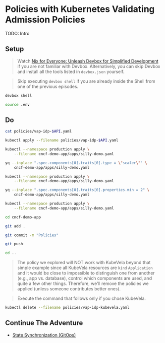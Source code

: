 # Policies with Kubernetes Validating Admission Policies

TODO: Intro

## Setup

> Watch [Nix for Everyone: Unleash Devbox for Simplified Development](https://youtu.be/WiFLtcBvGMU) if you are not familiar with Devbox. Alternatively, you can skip Devbox and install all the tools listed in `devbox.json` yourself.

> Skip executing `devbox shell` if you are already inside the Shell from one of the previous episodes.

```bash
devbox shell

source .env
```

## Do

```sh
cat policies/vap-idp-$API.yaml

kubectl apply --filename policies/vap-idp-$API.yaml

kubectl --namespace production apply \
    --filename cncf-demo-app/apps/silly-demo.yaml

yq --inplace ".spec.components[0].traits[0].type = \"scaler\"" \
    cncf-demo-app/apps/silly-demo.yaml

kubectl --namespace production apply \
    --filename cncf-demo-app/apps/silly-demo.yaml

yq --inplace ".spec.components[0].traits[0].properties.min = 2" \
    cncf-demo-app/apps/silly-demo.yaml

kubectl --namespace production apply \
    --filename cncf-demo-app/apps/silly-demo.yaml

cd cncf-demo-app

git add .

git commit -m "Policies"

git push

cd ..
```

> The policy we explored will NOT work with KubeVela beyond that simple example since all KubeVela resources are `kind` `Application` and it would be close to impossible to distinguish one from another (e.g., app vs. database), control which components are used, and quite a few other things. Therefore, we'll remove the policies we applied (unless someone contributes better ones).

> Execute the command that follows only if you chose KubeVela.

```sh
kubectl delete --filename policies/vap-idp-kubevela.yaml
```

## Continue The Adventure

* [State Synchronization (GitOps)](../gitops-idp/README.md)
